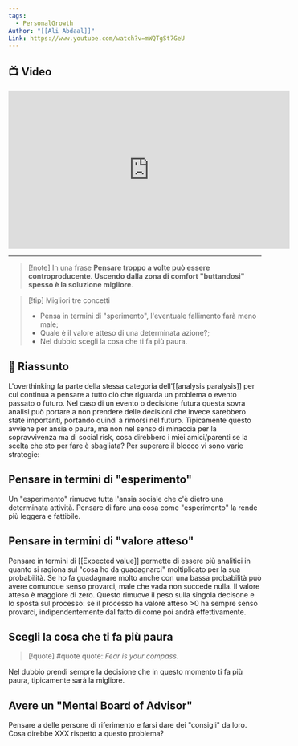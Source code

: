 ```yaml
---
tags:
  - PersonalGrowth
Author: "[[Ali Abdaal]]"
Link: https://www.youtube.com/watch?v=mWQTgSt7GeU
---
```

## 📺 Video
<div class="iframe-container">
  <iframe width="560" height="315" src="https://www.youtube.com/embed/mWQTgSt7GeU" title="YouTube video player" frameborder="0" allow="accelerometer; autoplay; clipboard-write; encrypted-media; gyroscope; picture-in-picture" allowfullscreen></iframe>
</div>

---

> [!note] In una frase
> **Pensare troppo a volte può essere controproducente. Uscendo dalla zona di comfort "buttandosi" spesso è la soluzione migliore**.

> [!tip] Migliori tre concetti
> - Pensa in termini di "sperimento", l'eventuale fallimento farà meno male;
> - Quale è il valore atteso di una determinata azione?;
> - Nel dubbio scegli la cosa che ti fa più paura.

## 📒 Riassunto

L'overthinking fa parte della stessa categoria dell'[[analysis paralysis]] per cui continua a pensare a tutto ciò che riguarda un problema o evento passato o futuro. 
Nel caso di un evento o decisione futura questa sovra analisi può portare a non prendere delle decisioni che invece sarebbero state importanti, portando quindi a rimorsi nel futuro.
Tipicamente questo avviene per ansia o paura, ma non nel senso di minaccia per la sopravvivenza ma di social risk, cosa direbbero i miei amici/parenti se la scelta che sto per fare è sbagliata?
Per superare il blocco vi sono varie strategie:
## Pensare in termini di "esperimento"

Un "esperimento" rimuove tutta l'ansia sociale che c'è dietro una determinata attività.
Pensare di fare una cosa come "esperimento" la rende più leggera e fattibile.
## Pensare in termini di "valore atteso"

Pensare in termini di [[Expected value]] permette di essere più analitici in quanto si ragiona sul "cosa ho da guadagnarci" moltiplicato per la sua probabilità.
Se ho fa guadagnare molto anche con una bassa probabilità può avere comunque senso provarci, male che vada non succede nulla.
Il valore atteso è maggiore di zero.
Questo rimuove il peso sulla singola decisone e lo sposta sul processo: se il processo ha valore atteso >0 ha sempre senso provarci, indipendentemente dal fatto di come poi andrà effettivamente.
## Scegli la cosa che ti fa più paura

> [!quote] #quote
> quote::*Fear is your compass*.

Nel dubbio prendi sempre la decisione che in questo momento ti fa più paura, tipicamente sarà la migliore.
## Avere un "Mental Board of Advisor"

Pensare a delle persone di riferimento e farsi dare dei "consigli" da loro. Cosa direbbe XXX rispetto a questo problema?